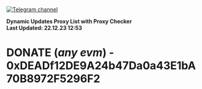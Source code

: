 [![Telegram channel](https://img.shields.io/endpoint?url=https://runkit.io/damiankrawczyk/telegram-badge/branches/master?url=https://t.me/n4z4v0d)](https://t.me/n4z4v0d) 

**Dynamic Updates Proxy List with Proxy Checker**  
**Last Updated: 22.12.23 12:53**

# DONATE (_any evm_) - 0xDEADf12DE9A24b47Da0a43E1bA70B8972F5296F2
